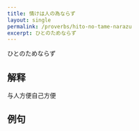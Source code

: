 ```yaml
---
title: 情けは人の為ならず
layout: single
permalink: /proverbs/hito-no-tame-narazu
excerpt: ひとのためならず
---
```


ひとのためならず

## 解释

与人方便自己方便

## 例句

